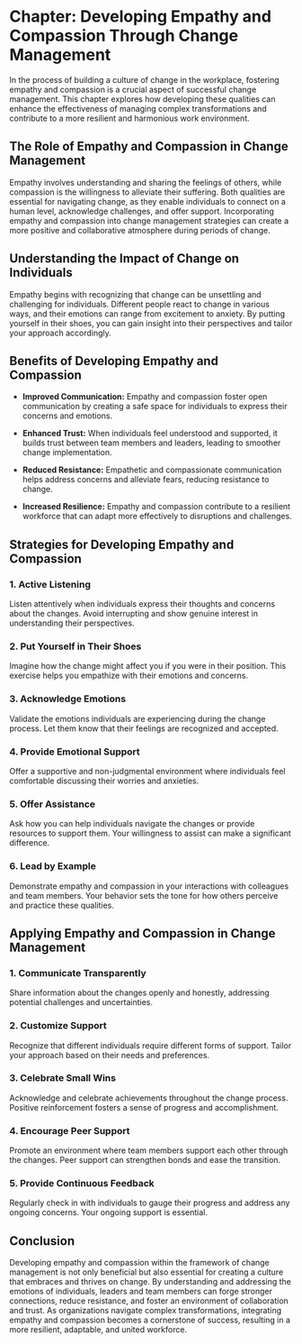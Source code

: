 Chapter: Developing Empathy and Compassion Through Change Management
====================================================================

In the process of building a culture of change in the workplace, fostering empathy and compassion is a crucial aspect of successful change management. This chapter explores how developing these qualities can enhance the effectiveness of managing complex transformations and contribute to a more resilient and harmonious work environment.

The Role of Empathy and Compassion in Change Management
-------------------------------------------------------

Empathy involves understanding and sharing the feelings of others, while compassion is the willingness to alleviate their suffering. Both qualities are essential for navigating change, as they enable individuals to connect on a human level, acknowledge challenges, and offer support. Incorporating empathy and compassion into change management strategies can create a more positive and collaborative atmosphere during periods of change.

Understanding the Impact of Change on Individuals
-------------------------------------------------

Empathy begins with recognizing that change can be unsettling and challenging for individuals. Different people react to change in various ways, and their emotions can range from excitement to anxiety. By putting yourself in their shoes, you can gain insight into their perspectives and tailor your approach accordingly.

Benefits of Developing Empathy and Compassion
---------------------------------------------

* **Improved Communication:** Empathy and compassion foster open communication by creating a safe space for individuals to express their concerns and emotions.

* **Enhanced Trust:** When individuals feel understood and supported, it builds trust between team members and leaders, leading to smoother change implementation.

* **Reduced Resistance:** Empathetic and compassionate communication helps address concerns and alleviate fears, reducing resistance to change.

* **Increased Resilience:** Empathy and compassion contribute to a resilient workforce that can adapt more effectively to disruptions and challenges.

Strategies for Developing Empathy and Compassion
------------------------------------------------

### 1. **Active Listening**

Listen attentively when individuals express their thoughts and concerns about the changes. Avoid interrupting and show genuine interest in understanding their perspectives.

### 2. **Put Yourself in Their Shoes**

Imagine how the change might affect you if you were in their position. This exercise helps you empathize with their emotions and concerns.

### 3. **Acknowledge Emotions**

Validate the emotions individuals are experiencing during the change process. Let them know that their feelings are recognized and accepted.

### 4. **Provide Emotional Support**

Offer a supportive and non-judgmental environment where individuals feel comfortable discussing their worries and anxieties.

### 5. **Offer Assistance**

Ask how you can help individuals navigate the changes or provide resources to support them. Your willingness to assist can make a significant difference.

### 6. **Lead by Example**

Demonstrate empathy and compassion in your interactions with colleagues and team members. Your behavior sets the tone for how others perceive and practice these qualities.

Applying Empathy and Compassion in Change Management
----------------------------------------------------

### 1. **Communicate Transparently**

Share information about the changes openly and honestly, addressing potential challenges and uncertainties.

### 2. **Customize Support**

Recognize that different individuals require different forms of support. Tailor your approach based on their needs and preferences.

### 3. **Celebrate Small Wins**

Acknowledge and celebrate achievements throughout the change process. Positive reinforcement fosters a sense of progress and accomplishment.

### 4. **Encourage Peer Support**

Promote an environment where team members support each other through the changes. Peer support can strengthen bonds and ease the transition.

### 5. **Provide Continuous Feedback**

Regularly check in with individuals to gauge their progress and address any ongoing concerns. Your ongoing support is essential.

Conclusion
----------

Developing empathy and compassion within the framework of change management is not only beneficial but also essential for creating a culture that embraces and thrives on change. By understanding and addressing the emotions of individuals, leaders and team members can forge stronger connections, reduce resistance, and foster an environment of collaboration and trust. As organizations navigate complex transformations, integrating empathy and compassion becomes a cornerstone of success, resulting in a more resilient, adaptable, and united workforce.
